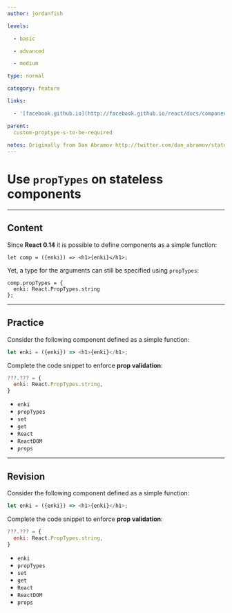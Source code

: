 ```yaml
---
author: jordanfish

levels:

  - basic

  - advanced

  - medium

type: normal

category: feature

links:

  - '[facebook.github.io](http://facebook.github.io/react/docs/component-specs.html#proptypes){website}'

parent: 
  custom-proptype-s-to-be-required
  
notes: Originally from Dan Abramov http://twitter.com/dan_abramov/status/658710159125037056 but don't have permission to use yet so re-wrote a little
---
```


# Use `propTypes` on stateless components

---
## Content

Since **React 0.14** it is possible to define components as a simple function:
```
let comp = ({enki}) => <h1>{enki}</h1>;
```

Yet, a type for the arguments can still be specified using `propTypes`:

```
comp.propTypes = {
  enki: React.PropTypes.string
};
```

---
## Practice

Consider the following component defined as a simple function:
```javascript
let enki = ({enki}) => <h1>{enki}</h1>;
```

Complete the code snippet to enforce **prop validation**:
```javascript
???.??? = {
  enki: React.PropTypes.string,
}
```


* `enki`
* `propTypes`
* `set`
* `get`
* `React`
* `ReactDOM`
* `props`

---
## Revision

Consider the following component defined as a simple function:
```javascript
let enki = ({enki}) => <h1>{enki}</h1>;
```

Complete the code snippet to enforce **prop validation**:
```javascript
???.??? = {
  enki: React.PropTypes.string,
}
```


* `enki`
* `propTypes`
* `set`
* `get`
* `React`
* `ReactDOM`
* `props`

